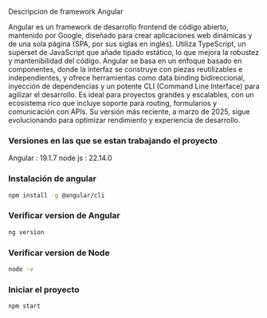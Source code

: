  Descripcion de framework Angular

Angular es un framework de desarrollo frontend de código abierto, mantenido por Google, diseñado para crear aplicaciones web dinámicas y de una sola página (SPA, por sus siglas en inglés). Utiliza TypeScript, un superset de JavaScript que añade tipado estático, lo que mejora la robustez y mantenibilidad del código. Angular se basa en un enfoque basado en componentes, donde la interfaz se construye con piezas reutilizables e independientes, y ofrece herramientas como data binding bidireccional, inyección de dependencias y un potente CLI (Command Line Interface) para agilizar el desarrollo. Es ideal para proyectos grandes y escalables, con un ecosistema rico que incluye soporte para routing, formularios y comunicación con APIs. Su versión más reciente, a marzo de 2025, sigue evolucionando para optimizar rendimiento y experiencia de desarrollo.

### Versiones en las que se estan trabajando el proyecto
Angular : 19.1.7
node js : 22.14.0


### Instalación de angular

```bash
npm install -g @angular/cli
```

### Verificar version de Angular

```bash
ng version
```

### Verificar version de Node

```bash
node -v
```

### Iniciar el proyecto

```bash
npm start
```

